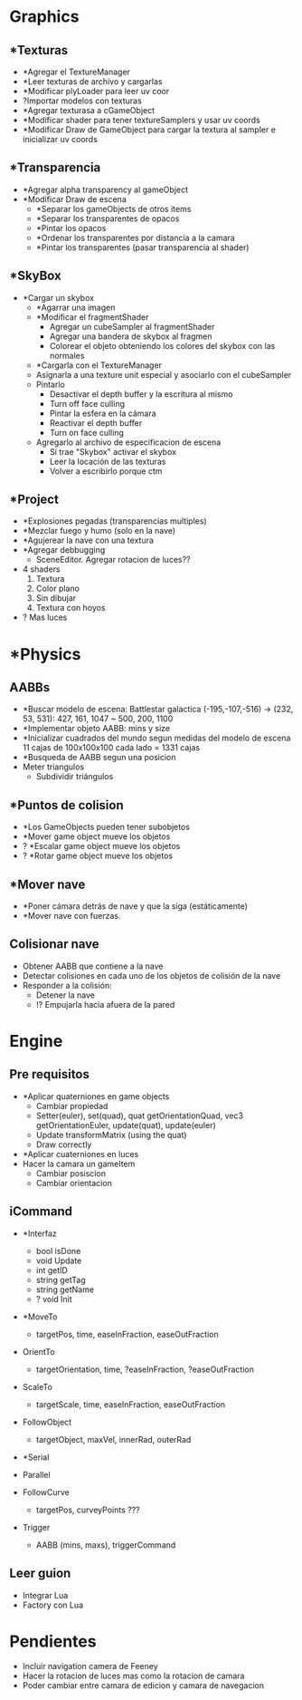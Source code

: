 # Graphics
## *Texturas
- *Agregar el TextureManager
- *Leer texturas de archivo y cargarlas
- *Modificar plyLoader para leer uv coor
- ?Importar modelos con texturas
- *Agregar texturasa a cGameObject
- *Modificar shader para tener textureSamplers y usar uv coords
- *Modificar Draw de GameObject para cargar la textura al sampler e inicializar uv coords
## *Transparencia
- *Agregar alpha transparency al gameObject
- *Modificar Draw de escena
  - *Separar los gameObjects de otros items
  - *Separar los transparentes de opacos
  - *Pintar los opacos
  - *Ordenar los transparentes por distancia a la camara
  - *Pintar los transparentes (pasar transparencia al shader)
## *SkyBox
- *Cargar un skybox
  - *Agarrar una imagen
  - *Modificar el fragmentShader
    - Agregar un cubeSampler al fragmentShader
    - Agregar una bandera de skybox al fragmen
    - Colorear el objeto obteniendo los colores del skybox con las normales
  - *Cargarla con el TextureManager
  - Asignarla a una texture unit especial y asociarlo con el cubeSampler
  - Pintarlo
    - Desactivar el depth buffer y la escritura al mismo
    - Turn off face culling
    - Pintar la esfera en la cámara
    - Reactivar el depth buffer
    - Turn on face culling
  - Agregarlo al archivo de especificacion de escena
    - Si trae "Skybox" activar el skybox
    - Leer la locación de las texturas
    - Volver a escribirlo porque ctm
## *Project
- *Explosiones pegadas (transparencias multiples)
- *Mezclar fuego y humo (solo en la nave)
- *Agujerear la nave con una textura
- *Agregar debbugging
  - SceneEditor. Agregar rotacion de luces?? 
- 4 shaders
  1. Textura
  2. Color plano
  3. Sin dibujar
  4. Textura con hoyos
- ? Mas luces
# *Physics
## AABBs
- *Buscar modelo de escena: Battlestar galactica
  (-195,-107,-516) -> (232, 53, 531): 427, 161, 1047 ~ 500, 200, 1100
- *Implementar objeto AABB: mins y size 
- *Inicializar cuadrados del mundo segun medidas del modelo de escena
  11 cajas de 100x100x100 cada lado = 1331 cajas
- *Busqueda de AABB segun una posicion
- Meter triangulos
  - Subdividir triángulos
## *Puntos de colision
- *Los GameObjects pueden tener subobjetos
- *Mover game object mueve los objetos
- ? *Escalar game object mueve los objetos
- ? *Rotar game object mueve los objetos
## *Mover nave
- *Poner cámara detrás de nave y que la siga (estáticamente)
- *Mover nave con fuerzas.
## Colisionar nave
- Obtener AABB que contiene a la nave
- Detectar colisiones en cada uno de los objetos de colisión de la nave
- Responder a la colisión:
  - Detener la nave
  - !? Empujarla hacia afuera de la pared
# Engine
## Pre requisitos
  - *Aplicar quaterniones en game objects
    - Cambiar propiedad
    - Setter(euler), set(quad), quat getOrientationQuad, vec3 getOrientationEuler, update(quat), update(euler)
    - Update transformMatrix (using the quat)
    - Draw correctly
  - *Aplicar cuaterniones en luces
  - Hacer la camara un gameItem
    - Cambiar posiscion
    - Cambiar orientacion
## iCommand
  - *Interfaz
    - bool isDone
    - void Update
    - int getID
    - string getTag
    - string getName
    - ? void Init

  - *MoveTo
    - targetPos, time, easeInFraction, easeOutFraction
  - OrientTo
    - targetOrientation, time, ?easeInFraction, ?easeOutFraction
  - ScaleTo
    - targetScale, time, easeInFraction, easeOutFraction

  - FollowObject
    - targetObject, maxVel, innerRad, outerRad
  - *Serial
  - Parallel
  - FollowCurve
    - targetPos, curveyPoints ???
  - Trigger
    - AABB (mins, maxs), triggerCommand
## Leer guion
- Integrar Lua
- Factory con Lua

# Pendientes
- Incluir navigation camera de Feeney
- Hacer la rotacion de luces mas como la rotacion de camara
- Poder cambiar entre camara de edicion y camara de navegacion